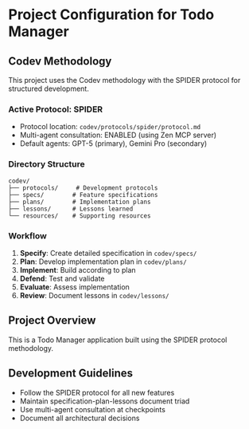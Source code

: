 # Project Configuration for Todo Manager

## Codev Methodology
This project uses the Codev methodology with the SPIDER protocol for structured development.

### Active Protocol: SPIDER
- Protocol location: `codev/protocols/spider/protocol.md`
- Multi-agent consultation: ENABLED (using Zen MCP server)
- Default agents: GPT-5 (primary), Gemini Pro (secondary)

### Directory Structure
```
codev/
├── protocols/     # Development protocols
├── specs/        # Feature specifications
├── plans/        # Implementation plans
├── lessons/      # Lessons learned
└── resources/    # Supporting resources
```

### Workflow
1. **Specify**: Create detailed specification in `codev/specs/`
2. **Plan**: Develop implementation plan in `codev/plans/`
3. **Implement**: Build according to plan
4. **Defend**: Test and validate
5. **Evaluate**: Assess implementation
6. **Review**: Document lessons in `codev/lessons/`

## Project Overview
This is a Todo Manager application built using the SPIDER protocol methodology.

## Development Guidelines
- Follow the SPIDER protocol for all new features
- Maintain specification-plan-lessons document triad
- Use multi-agent consultation at checkpoints
- Document all architectural decisions